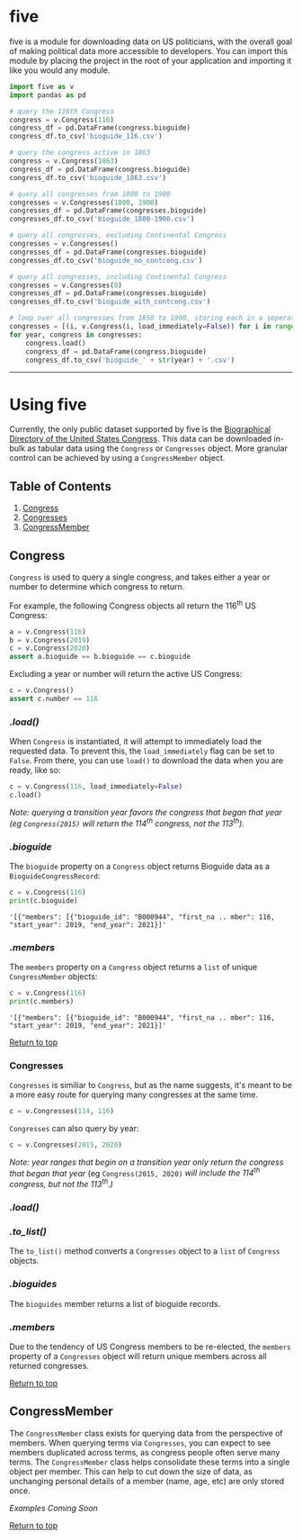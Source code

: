 
# five

five is a module for downloading data on US politicians, with the overall goal of making political data more accessible to developers. You can import this module by placing the project in the root of your application and importing it like you would any module.


``` python
import five as v
import pandas as pd

# query the 116th Congress
congress = v.Congress(116)
congress_df = pd.DataFrame(congress.bioguide)
congress_df.to_csv('bioguide_116.csv')

# query the congress active in 1863
congress = v.Congress(1863)
congress_df = pd.DataFrame(congress.bioguide)
congress_df.to_csv('bioguide_1863.csv')

# query all congresses from 1800 to 1900
congresses = v.Congresses(1800, 1900)
congresses_df = pd.DataFrame(congresses.bioguide)
congresses_df.to_csv('bioguide_1800-1900.csv')

# query all congresses, excluding Continental Congress
congresses = v.Congresses()
congresses_df = pd.DataFrame(congresses.bioguide)
congresses_df.to_csv('bioguide_no_contcong.csv')

# query all congresses, including Continental Congress
congresses = v.Congresses(0)
congresses_df = pd.DataFrame(congresses.bioguide)
congresses_df.to_csv('bioguide_with_contcong.csv')

# loop over all congresses from 1850 to 1900, storing each in a seperate file
congresses = [(i, v.Congress(i, load_immediately=False)) for i in range(1850, 1902, 2)]
for year, congress in congresses:
    congress.load()
    congress_df = pd.DataFrame(congress.bioguide)
    congress_df.to_csv('bioguide_' + str(year) + '.csv')
```

***

# Using five

Currently, the only public dataset supported by five is the [Biographical Directory of the United States Congress](http://bioguide.congress.gov/biosearch/biosearch.asp). This data can be downloaded in-bulk as tabular data using the ``Congress`` or ``Congresses`` object. More granular control can be achieved by using a ``CongressMember`` object.

## Table of Contents<a name="table-of-contents"></a>

1) [Congress](#congress)
2) [Congresses](#congresses)
3) [CongressMember](#member)

## Congress<a name="congress"></a>

``Congress`` is used to query a single congress, and takes either a year or number to determine which congress to return.

For example, the following Congress objects all return the 116<sup>th</sup> US Congress:

``` python
a = v.Congress(116)
b = v.Congress(2019)
c = v.Congress(2020)
assert a.bioguide == b.bioguide == c.bioguide
```

Excluding a year or number will return the active US Congress:

``` python
c = v.Congress()
assert c.number == 116
```

### *.load()*

When ``Congress`` is instantiated, it will attempt to immediately load the requested data. To prevent this, the ``load_immediately`` flag can be set to ``False``. From there, you can use ``load()`` to download the data when you are ready, like so:

``` python
c = v.Congress(116, load_immediately=False)
c.load()
```

*Note: querying a transition year favors the congress that began that year (eg ``Congress(2015)`` will return the 114<sup>th</sup> congress, not the 113<sup>th</sup>).*

### *.bioguide*

The ``bioguide`` property on a ``Congress`` object returns Bioguide data as a ``BioguideCongressRecord``:

``` python
c = v.Congress(116)
print(c.bioguide)
```
```
'[{"members": [{"bioguide_id": "B000944", "first_na .. mber": 116, "start_year": 2019, "end_year": 2021}]'
```

### *.members*

The ``members`` property on a ``Congress`` object returns a ``list`` of unique ``CongressMember`` objects:

``` python
c = v.Congress(116)
print(c.members)
```
```
'[{"members": [{"bioguide_id": "B000944", "first_na .. mber": 116, "start_year": 2019, "end_year": 2021}]'
```

[Return to top](#table-of-contents)

### Congresses<a name="congresses"></a>

``Congresses`` is similiar to ``Congress``, but as the name suggests, it's meant to be a more easy route for querying many congresses at the same time.

``` python
c = v.Congresses(114, 116)
```

``Congresses`` can also query by year:

``` python
c = v.Congresses(2015, 2020)
```

*Note: year ranges that begin on a transition year only return the congress that began that year* (eg ``Congress(2015, 2020)`` *will include the 114<sup>th</sup> congress, but not the 113<sup>th</sup>.)*


### *.load()*


### *.to_list()*

The ``to_list()`` method converts a ``Congresses`` object to a ``list`` of ``Congress`` objects.

### *.bioguides*

The ``bioguides`` member returns a list of bioguide records.

### *.members*

Due to the tendency of US Congress members to be re-elected, the ``members`` property of a ``Congresses`` object will return unique members across all returned congresses.


[Return to top](#table-of-contents)

## CongressMember<a name="member"></a>

The ``CongressMember`` class exists for querying data from the perspective of members. When querying terms via ``Congresses``, you can expect to see members duplicated across terms, as congress people often serve many terms. The ``CongressMember`` class helps consolidate these terms into a single object per member. This can help to cut down the size of data, as unchanging personal details of a member (name, age, etc) are only stored once.

*Examples Coming Soon*

[Return to top](#table-of-contents)
